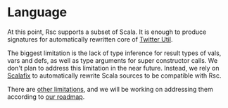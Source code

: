 <!-- Copyright (c) 2017-2018 Twitter, Inc. -->
<!-- Licensed under the Apache License, Version 2.0 (see LICENSE.md). -->

# Language

At this point, Rsc supports a subset of Scala. It is enough to produce
signatures for automatically rewritten core of
[Twitter Util](https://github.com/twitter/util).

The biggest limitation is the lack of type inference for result types of
vals, vars and defs, as well as type arguments for super constructor calls.
We don't plan to address this limitation in the near future. Instead, we
rely on [Scalafix](https://github.com/scalacenter/scalafix) to automatically
rewrite Scala sources to be compatible with Rsc.

There are [other limitations](https://github.com/twitter/rsc/issues?q=is%3Aopen+is%3Aissue+label%3ALanguage),
and we will be working on addressing them according to [our roadmap](docs/roadmap.md).
